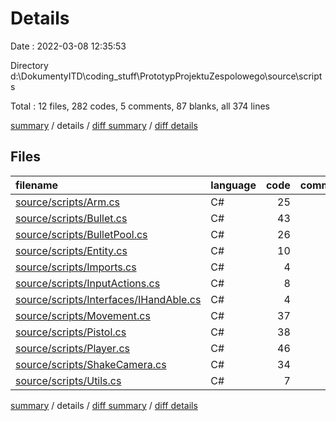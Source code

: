 # Details

Date : 2022-03-08 12:35:53

Directory d:\DokumentyITD\coding_stuff\PrototypProjektuZespolowego\source\scripts

Total : 12 files,  282 codes, 5 comments, 87 blanks, all 374 lines

[summary](results.md) / details / [diff summary](diff.md) / [diff details](diff-details.md)

## Files
| filename | language | code | comment | blank | total |
| :--- | :--- | ---: | ---: | ---: | ---: |
| [source/scripts/Arm.cs](/source/scripts/Arm.cs) | C# | 25 | 0 | 7 | 32 |
| [source/scripts/Bullet.cs](/source/scripts/Bullet.cs) | C# | 43 | 2 | 11 | 56 |
| [source/scripts/BulletPool.cs](/source/scripts/BulletPool.cs) | C# | 26 | 1 | 7 | 34 |
| [source/scripts/Entity.cs](/source/scripts/Entity.cs) | C# | 10 | 0 | 3 | 13 |
| [source/scripts/Imports.cs](/source/scripts/Imports.cs) | C# | 4 | 1 | 2 | 7 |
| [source/scripts/InputActions.cs](/source/scripts/InputActions.cs) | C# | 8 | 1 | 1 | 10 |
| [source/scripts/Interfaces/IHandAble.cs](/source/scripts/Interfaces/IHandAble.cs) | C# | 4 | 0 | 2 | 6 |
| [source/scripts/Movement.cs](/source/scripts/Movement.cs) | C# | 37 | 0 | 17 | 54 |
| [source/scripts/Pistol.cs](/source/scripts/Pistol.cs) | C# | 38 | 0 | 11 | 49 |
| [source/scripts/Player.cs](/source/scripts/Player.cs) | C# | 46 | 0 | 11 | 57 |
| [source/scripts/ShakeCamera.cs](/source/scripts/ShakeCamera.cs) | C# | 34 | 0 | 10 | 44 |
| [source/scripts/Utils.cs](/source/scripts/Utils.cs) | C# | 7 | 0 | 5 | 12 |

[summary](results.md) / details / [diff summary](diff.md) / [diff details](diff-details.md)